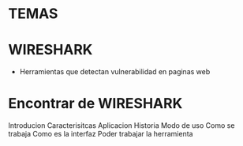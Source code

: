 # TEMAS

# WIRESHARK
* Herramientas que detectan vulnerabilidad en paginas web 

# Encontrar de WIRESHARK 
Introducion
Caracterisitcas
Aplicacion
Historia
Modo de uso
Como se trabaja
Como es la interfaz
Poder trabajar la herramienta
